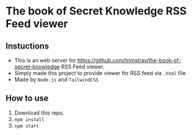 # The book of Secret Knowledge RSS Feed viewer

## Instuctions

- This is an web server for <https://github.com/trimstray/the-book-of-secret-knowledge> RSS Feed viewer.
- Simply made this project to provide viewer for RSS feed via `.html` file.
- Made by `Node.js` and `TailwindCSS`

## How to use

1. Download this repo.
2. `npm install`
3. `npm start`
